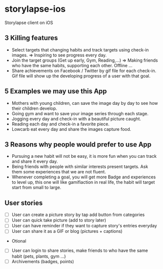 # storylapse-ios
Storylapse client on iOS

## 3 Killing features
- Select targets that changing habits and track targets using check-in images. => Inspiring to see progress every day.
- Join the target groups (Get up early, Gym, Reading,...) => Making friends who have the same habits, supporting each other. Offline ...
- Share achievements on Facebook / Twitter by gif file for each check-in. Gif file will show up the developing progress of a user with that goal.

## 5 Examples we may use this App
- Mothers with young children, can save the image day by day to see how their children develop.
- Going gym and want to save your image series through each stage.
- Jogging every day and check-in with a beautiful picture caught.
- Reading each day and check-in a favorite piece.
- Lowcarb eat every day and share the images capture food.

## 3 Reasons why people would prefer to use App
- Pursuing a new habit will not be easy, it is more fun when you can track and share it every day.
- Being friends with people with similar interests present targets. Ask them some experiences that we are not fluent.
- Whenever completing a goal, you will get more Badge and experiences to level up, this one will like gamifiaction in real life, the habit will target start from small to large.

## User stories
 - [ ] User can create a picture story by tap add button from categories
 - [ ] User can quick take picture (add to story later)
 - [ ] User can have reminder if they want to capture story's entries everyday
 - [ ] User can share it as a GIF or blog (pictures + captions)

* Otional
 - [ ] User can login to share stories, make friends to who have the same habit (pets, plants, gym ...)
 - [ ] Archivements (badges, points)
